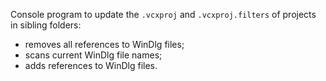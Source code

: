 Console program to update the `.vcxproj` and `.vcxproj.filters` of projects in sibling folders:

* removes all references to WinDlg files;
* scans current WinDlg file names;
* adds references to WinDlg files.
